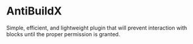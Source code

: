 # AntiBuildX
Simple, efficient, and lightweight plugin that will prevent interaction with blocks until the proper permission is granted.
